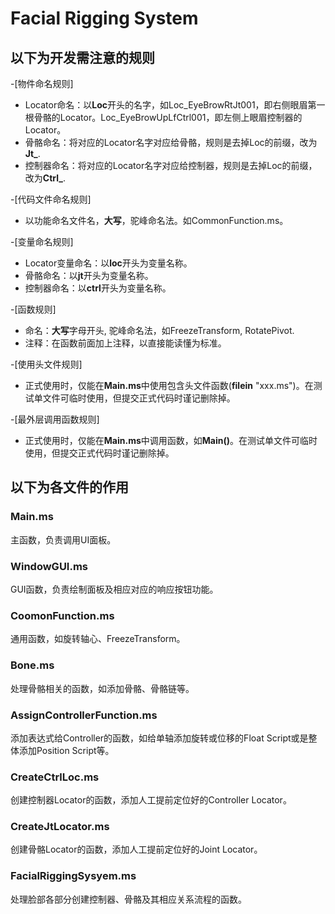 # Facial Rigging System

## 以下为开发需注意的规则

-[物件命名规则] 
- Locator命名：以**Loc**开头的名字，如Loc_EyeBrowRtJt001，即右侧眼眉第一根骨骼的Locator。Loc_EyeBrowUpLfCtrl001，即左侧上眼眉控制器的Locator。
- 骨骼命名：将对应的Locator名字对应给骨骼，规则是去掉Loc的前缀，改为**Jt_**.
- 控制器命名：将对应的Locator名字对应给控制器，规则是去掉Loc的前缀，改为**Ctrl_**.

-[代码文件命名规则] 
- 以功能命名文件名，**大写**，驼峰命名法。如CommonFunction.ms。


-[变量命名规则] 
- Locator变量命名：以**loc**开头为变量名称。
- 骨骼命名：以**jt**开头为变量名称。
- 控制器命名：以**ctrl**开头为变量名称。

-[函数规则]
- 命名：**大写**字母开头, 驼峰命名法，如FreezeTransform, RotatePivot.
- 注释：在函数前面加上注释，以直接能读懂为标准。

-[使用头文件规则]
- 正式使用时，仅能在**Main.ms**中使用包含头文件函数(**filein** "xxx.ms")。在测试单文件可临时使用，但提交正式代码时谨记删除掉。

-[最外层调用函数规则]
- 正式使用时，仅能在**Main.ms**中调用函数，如**Main()**。在测试单文件可临时使用，但提交正式代码时谨记删除掉。

## 以下为各文件的作用
### Main.ms
主函数，负责调用UI面板。
### WindowGUI.ms
GUI函数，负责绘制面板及相应对应的响应按钮功能。
### CoomonFunction.ms
通用函数，如旋转轴心、FreezeTransform。
### Bone.ms
处理骨骼相关的函数，如添加骨骼、骨骼链等。
### AssignControllerFunction.ms
添加表达式给Controller的函数，如给单轴添加旋转或位移的Float Script或是整体添加Position Script等。
### CreateCtrlLoc.ms
创建控制器Locator的函数，添加人工提前定位好的Controller Locator。
### CreateJtLocator.ms
创建骨骼Locator的函数，添加人工提前定位好的Joint Locator。
### FacialRiggingSysyem.ms
处理脸部各部分创建控制器、骨骼及其相应关系流程的函数。